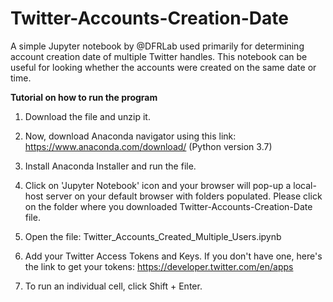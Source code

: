 # Twitter-Accounts-Creation-Date

A simple Jupyter notebook by @DFRLab used primarily for determining account creation date of multiple Twitter handles.
This notebook can be useful for looking whether the accounts were created on the same date or time. 


**Tutorial on how to run the program**

1. Download the file and unzip it. 

2. Now, download Anaconda navigator using this link: https://www.anaconda.com/download/
(Python version 3.7)

3. Install Anaconda Installer and run the file. 

4. Click on 'Jupyter Notebook' icon and your browser will pop-up a local-host server on your default browser with folders populated. 
Please click on the folder where you downloaded Twitter-Accounts-Creation-Date file. 

5. Open the file: Twitter_Accounts_Created_Multiple_Users.ipynb

6. Add your Twitter Access Tokens and Keys. If you don't have one, here's the link to get your tokens: https://developer.twitter.com/en/apps

7. To run an individual cell, click Shift + Enter. 



